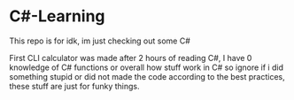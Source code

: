 # C#-Learning
This repo is for idk, im just checking out some C#

First CLI calculator was made after 2 hours of reading C#, I have 0 knowledge of C# functions or overall how stuff work in C# so ignore if i did something stupid or did not made the code according to the best practices, these stuff are just for funky things. 
